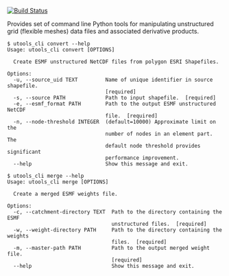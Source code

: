 [![Build Status](https://travis-ci.org/NESII/ugrid-tools.svg?branch=next)](https://travis-ci.org/NESII/ugrid-tools)

Provides set of command line Python tools for manipulating unstructured grid (flexible meshes) data files and associated derivative products.

```
$ utools_cli convert --help
Usage: utools_cli convert [OPTIONS]

  Create ESMF unstructured NetCDF files from polygon ESRI Shapefiles.

Options:
  -u, --source_uid TEXT         Name of unique identifier in source shapefile.
                                [required]
  -s, --source PATH             Path to input shapefile.  [required]
  -e, --esmf_format PATH        Path to the output ESMF unstructured NetCDF
                                file.  [required]
  -n, --node-threshold INTEGER  (default=10000) Approximate limit on the
                                number of nodes in an element part. The
                                default node threshold provides significant
                                performance improvement.
  --help                        Show this message and exit.
```

```
$ utools_cli merge --help
Usage: utools_cli merge [OPTIONS]

  Create a merged ESMF weights file.

Options:
  -c, --catchment-directory TEXT  Path to the directory containing the ESMF
                                  unstructured files.  [required]
  -w, --weight-directory PATH     Path to the directory containing the weights
                                  files.  [required]
  -m, --master-path PATH          Path to the output merged weight file.
                                  [required]
  --help                          Show this message and exit.
```
